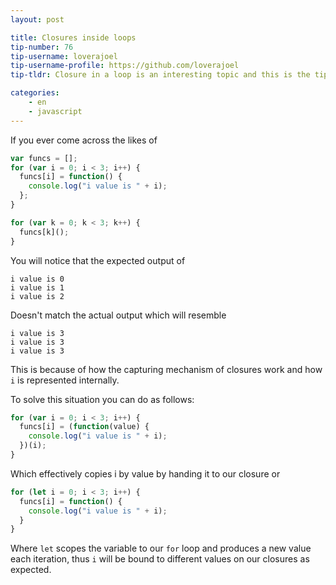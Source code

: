 ```yaml
---
layout: post

title: Closures inside loops
tip-number: 76
tip-username: loverajoel
tip-username-profile: https://github.com/loverajoel
tip-tldr: Closure in a loop is an interesting topic and this is the tip to be a master of it

categories:
    - en
    - javascript
---
```


If you ever come across the likes of

```javascript
var funcs = [];
for (var i = 0; i < 3; i++) {
  funcs[i] = function() {
    console.log("i value is " + i);
  };
}

for (var k = 0; k < 3; k++) {
  funcs[k]();
}
```

You will notice that the expected output of

```
i value is 0
i value is 1
i value is 2
```

Doesn't match the actual output which will resemble

```
i value is 3
i value is 3
i value is 3
```

This is because of how the capturing mechanism of closures work and how `i` is represented internally.

To solve this situation you can do as follows:

```javascript
for (var i = 0; i < 3; i++) {
  funcs[i] = (function(value) {
    console.log("i value is " + i);
  })(i);
}
```

Which effectively copies i by value by handing it to our closure or

```javascript
for (let i = 0; i < 3; i++) {
  funcs[i] = function() {
    console.log("i value is " + i);
  }
}
```

Where `let` scopes the variable to our `for` loop and produces a new value each iteration, thus `i` will be bound to different values on our closures as expected.
